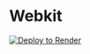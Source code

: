 # Webkit

[![Deploy to Render](https://render.com/images/deploy-to-render-button.svg)](https://render.com/deploy)
